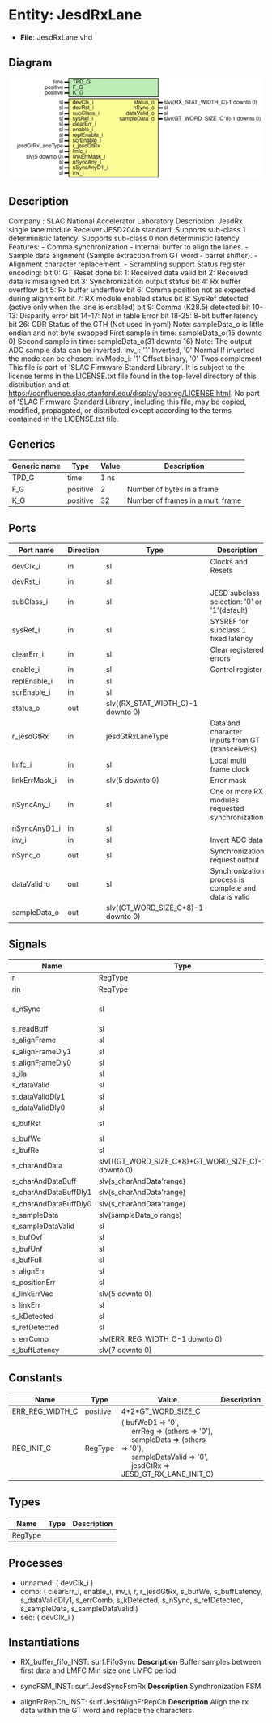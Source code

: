 # Entity: JesdRxLane

- **File**: JesdRxLane.vhd
## Diagram

![Diagram](JesdRxLane.svg "Diagram")
## Description

Company    : SLAC National Accelerator Laboratory
Description: JesdRx single lane module
             Receiver JESD204b standard.
             Supports sub-class 1 deterministic latency.
             Supports sub-class 0 non deterministic latency
             Features:
             - Comma synchronization
             - Internal buffer to align the lanes.
             - Sample data alignment (Sample extraction from GT word - barrel shifter).
             - Alignment character replacement.
             - Scrambling support
            Status register encoding:
               bit 0: GT Reset done
               bit 1: Received data valid
               bit 2: Received data is misaligned
               bit 3: Synchronization output status
               bit 4: Rx buffer overflow
               bit 5: Rx buffer underflow
               bit 6: Comma position not as expected during alignment
               bit 7: RX module enabled status
               bit 8: SysRef detected (active only when the lane is enabled)
               bit 9: Comma (K28.5) detected
               bit 10-13: Disparity error
               bit 14-17: Not in table Error
               bit 18-25: 8-bit buffer latency
               bit 26: CDR Status of the GTH (Not used in yaml)
         Note: sampleData_o is little endian and not byte swapped
               First sample in time:  sampleData_o(15 downto 0)
               Second sample in time: sampleData_o(31 downto 16)
         Note: The output ADC sample data can be inverted.
                    inv_i:     '1' Inverted,      '0' Normal
               If inverted the mode can be chosen:
                    invMode_i: '1' Offset binary, '0' Twos complement
This file is part of 'SLAC Firmware Standard Library'.
It is subject to the license terms in the LICENSE.txt file found in the
top-level directory of this distribution and at:
   https://confluence.slac.stanford.edu/display/ppareg/LICENSE.html.
No part of 'SLAC Firmware Standard Library', including this file,
may be copied, modified, propagated, or distributed except according to
the terms contained in the LICENSE.txt file.
## Generics

| Generic name | Type     | Value | Description                        |
| ------------ | -------- | ----- | ---------------------------------- |
| TPD_G        | time     | 1 ns  |                                    |
| F_G          | positive | 2     | Number of bytes in a frame         |
| K_G          | positive | 32    | Number of frames in a multi frame  |
## Ports

| Port name     | Direction | Type                               | Description                                           |
| ------------- | --------- | ---------------------------------- | ----------------------------------------------------- |
| devClk_i      | in        | sl                                 | Clocks and Resets                                     |
| devRst_i      | in        | sl                                 |                                                       |
| subClass_i    | in        | sl                                 | JESD subclass selection: '0' or '1'(default)          |
| sysRef_i      | in        | sl                                 | SYSREF for subclass 1 fixed latency                   |
| clearErr_i    | in        | sl                                 | Clear registered errors                               |
| enable_i      | in        | sl                                 | Control register                                      |
| replEnable_i  | in        | sl                                 |                                                       |
| scrEnable_i   | in        | sl                                 |                                                       |
| status_o      | out       | slv((RX_STAT_WIDTH_C)-1 downto 0)  |                                                       |
| r_jesdGtRx    | in        | jesdGtRxLaneType                   | Data and character inputs from GT (transceivers)      |
| lmfc_i        | in        | sl                                 | Local multi frame clock                               |
| linkErrMask_i | in        | slv(5 downto 0)                    | Error mask                                            |
| nSyncAny_i    | in        | sl                                 | One or more RX modules requested synchronization      |
| nSyncAnyD1_i  | in        | sl                                 |                                                       |
| inv_i         | in        | sl                                 | Invert ADC data                                       |
| nSync_o       | out       | sl                                 | Synchronization request output                        |
| dataValid_o   | out       | sl                                 | Synchronization process is complete and data is valid |
| sampleData_o  | out       | slv((GT_WORD_SIZE_C*8)-1 downto 0) |                                                       |
## Signals

| Name                  | Type                                                | Description              |
| --------------------- | --------------------------------------------------- | ------------------------ |
| r                     | RegType                                             |                          |
| rin                   | RegType                                             |                          |
| s_nSync               | sl                                                  | Control signals from FSM |
| s_readBuff            | sl                                                  |                          |
| s_alignFrame          | sl                                                  |                          |
| s_alignFrameDly1      | sl                                                  |                          |
| s_alignFrameDly0      | sl                                                  |                          |
| s_ila                 | sl                                                  |                          |
| s_dataValid           | sl                                                  |                          |
| s_dataValidDly1       | sl                                                  |                          |
| s_dataValidDly0       | sl                                                  |                          |
| s_bufRst              | sl                                                  | Buffer control           |
| s_bufWe               | sl                                                  |                          |
| s_bufRe               | sl                                                  |                          |
| s_charAndData         | slv(((GT_WORD_SIZE_C*8)+GT_WORD_SIZE_C)-1 downto 0) | Data path                |
| s_charAndDataBuff     | slv(s_charAndData'range)                            |                          |
| s_charAndDataBuffDly1 | slv(s_charAndData'range)                            |                          |
| s_charAndDataBuffDly0 | slv(s_charAndData'range)                            |                          |
| s_sampleData          | slv(sampleData_o'range)                             |                          |
| s_sampleDataValid     | sl                                                  |                          |
| s_bufOvf              | sl                                                  | Statuses                 |
| s_bufUnf              | sl                                                  |                          |
| s_bufFull             | sl                                                  |                          |
| s_alignErr            | sl                                                  |                          |
| s_positionErr         | sl                                                  |                          |
| s_linkErrVec          | slv(5 downto 0)                                     |                          |
| s_linkErr             | sl                                                  |                          |
| s_kDetected           | sl                                                  |                          |
| s_refDetected         | sl                                                  |                          |
| s_errComb             | slv(ERR_REG_WIDTH_C-1 downto 0)                     |                          |
| s_buffLatency         | slv(7 downto 0)                                     |                          |
## Constants

| Name            | Type     | Value                                                                                                                                                                                                                                                                                                                                               | Description |
| --------------- | -------- | --------------------------------------------------------------------------------------------------------------------------------------------------------------------------------------------------------------------------------------------------------------------------------------------------------------------------------------------------- | ----------- |
| ERR_REG_WIDTH_C | positive |  4+2*GT_WORD_SIZE_C                                                                                                                                                                                                                                                                                                                                 |             |
| REG_INIT_C      | RegType  |  (       bufWeD1         => '0',<br><span style="padding-left:20px">       errReg          => (others => '0'),<br><span style="padding-left:20px">       sampleData      => (others => '0'),<br><span style="padding-left:20px">       sampleDataValid => '0',<br><span style="padding-left:20px">       jesdGtRx        => JESD_GT_RX_LANE_INIT_C) |             |
## Types

| Name    | Type | Description |
| ------- | ---- | ----------- |
| RegType |      |             |
## Processes
- unnamed: ( devClk_i )
- comb: ( clearErr_i, enable_i, inv_i, r, r_jesdGtRx, s_bufWe,
                   s_buffLatency, s_dataValidDly1, s_errComb, s_kDetected,
                   s_nSync, s_refDetected, s_sampleData, s_sampleDataValid )
- seq: ( devClk_i )
## Instantiations

- RX_buffer_fifo_INST: surf.FifoSync
**Description**
Buffer samples between first data and LMFC Min size one LMFC period

- syncFSM_INST: surf.JesdSyncFsmRx
**Description**
Synchronization FSM

- alignFrRepCh_INST: surf.JesdAlignFrRepCh
**Description**
Align the rx data within the GT word and replace the characters

